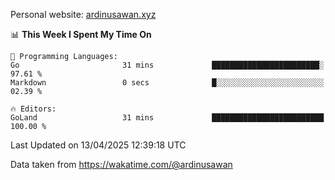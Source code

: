 Personal website: [ardinusawan.xyz](https://ardinusawan.xyz)

<!--START_SECTION:waka-->
📊 **This Week I Spent My Time On** 

```text
💬 Programming Languages: 
Go                       31 mins             ████████████████████████░   97.61 % 
Markdown                 0 secs              █░░░░░░░░░░░░░░░░░░░░░░░░   02.39 % 

🔥 Editors: 
GoLand                   31 mins             █████████████████████████   100.00 % 
```


 Last Updated on 13/04/2025 12:39:18 UTC
<!--END_SECTION:waka-->
Data taken from https://wakatime.com/@ardinusawan
